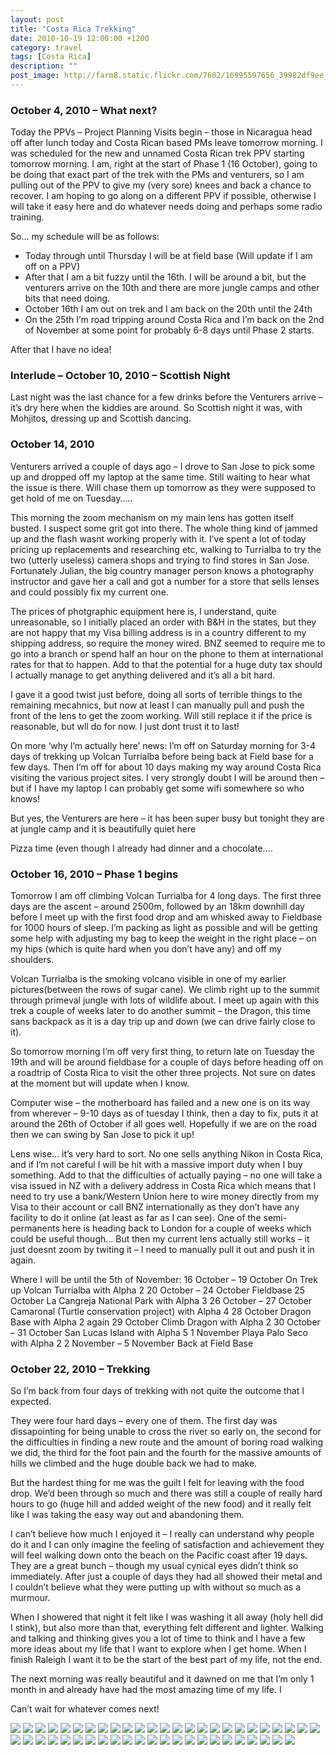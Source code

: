 ```yaml
---
layout: post
title: "Costa Rica Trekking"
date: 2010-10-19 12:00:00 +1200
category: travel
tags: [Costa Rica]
description: ""
post_image: http://farm8.static.flickr.com/7602/16995597656_39982df9ee_o.jpg
---
```

### October 4, 2010 – What next?

Today the PPVs – Project Planning Visits begin – those in Nicaragua head
off after lunch today and Costa Rican based PMs leave tomorrow morning.
I was scheduled for the new and unnamed Costa Rican trek PPV starting
tomorrow morning. I am, right at the start of Phase 1 (16 October),
going to be doing that exact part of the trek with the PMs and
venturers, so I am pulling out of the PPV to give my (very sore) knees
and back a chance to recover. I am hoping to go along on a different PPV
if possible, otherwise I will take it easy here and do whatever needs
doing and perhaps some radio training.

So... my schedule will be as follows:

-   Today through until Thursday I will be at field base (Will update if
    I am off on a PPV)
-   After that I am a bit fuzzy until the 16th. I will be around a bit,
    but the venturers arrive on the 10th and there are more jungle camps
    and other bits that need doing.
-   October 16th I am out on trek and I am back on the 20th until the
    24th
-   On the 25th I’m road tripping around Costa Rica and I’m back on the
    2nd of November at some point for probably 6-8 days until Phase
    2 starts.

After that I have no idea!

### Interlude – October 10, 2010 – Scottish Night

Last night was the last chance for a few drinks before the Venturers
arrive – it’s dry here when the kiddies are around. So Scottish night it
was, with Mohjitos, dressing up and Scottish dancing.

### October 14, 2010

Venturers arrived a couple of days ago – I drove to San Jose to pick
some up and dropped off my laptop at the same time. Still waiting to
hear what the issue is there. Will chase them up tomorrow as they were
supposed to get hold of me on Tuesday…..

This morning the zoom mechanism on my main lens has gotten itself
busted. I suspect some grit got into there. The whole thing kind of
jammed up and the flash wasnt working properly with it. I’ve spent a lot
of today pricing up replacements and researching etc, walking to
Turrialba to try the two (utterly useless) camera shops and trying to
find stores in San Jose. Fortunately Julian, the big country manager
person knows a photography instructor and gave her a call and got a
number for a store that sells lenses and could possibly fix my current
one.

The prices of photgraphic equipment here is, I understand, quite
unreasonable, so I initially placed an order with B&H in the states, but
they are not happy that my Visa billing address is in a country
different to my shipping address, so require the money wired. BNZ seemed
to require me to go into a branch or spend half an hour on the phone to
them at international rates for that to happen. Add to that the
potential for a huge duty tax should I actually manage to get anything
delivered and it’s all a bit hard.

I gave it a good twist just before, doing all sorts of terrible things
to the remaining mecahnics, but now at least I can manually pull and
push the front of the lens to get the zoom working. Will still replace
it if the price is reasonable, but wll do for now. I just dont trust it
to last!

On more ‘why I’m actually here’ news: I’m off on Saturday morning for
3-4 days of trekking up Volcan Turrialba before being back at Field base
for a few days. Then I’m off for about 10 days making my way around
Costa Rica visiting the various project sites. I very strongly doubt I
will be around then – but if I have my laptop I can probably get some
wifi somewhere so who knows!

But yes, the Venturers are here – it has been super busy but tonight
they are at jungle camp and it is beautifully quiet here

Pizza time (even though I already had dinner and a chocolate....

### October 16, 2010 – Phase 1 begins

Tomorrow I am off climbing Volcan Turrialba for 4 long days. The first
three days are the ascent – around 2500m, followed by an 18km downhill
day before I meet up with the first food drop and am whisked away to
Fieldbase for 1000 hours of sleep. I’m packing as light as possible and
will be getting some help with adjusting my bag to keep the weight in
the right place – on my hips (which is quite hard when you don’t have
any) and off my shoulders.

Volcan Turrialba is the smoking volcano visible in one of my earlier
pictures(between the rows of sugar cane). We climb right up to the
summit through primeval jungle with lots of wildlife about. I meet up
again with this trek a couple of weeks later to do another summit – the
Dragon, this time sans backpack as it is a day trip up and down (we can
drive fairly close to it).

So tomorrow morning I’m off very first thing, to return late on Tuesday
the 19th and will be around fieldbase for a couple of days before
heading off on a roadtrip of Costa Rica to visit the other three
projects. Not sure on dates at the moment but will update when I know.

Computer wise – the motherboard has failed and a new one is on its way
from wherever – 9-10 days as of tuesday I think, then a day to fix, puts
it at around the 26th of October if all goes well. Hopefully if we are
on the road then we can swing by San Jose to pick it up!

Lens wise… it’s very hard to sort. No one sells anything Nikon in Costa
Rica, and if I’m not careful I will be hit with a massive import duty
when I buy something. Add to that the difficulties of actually paying –
no one will take a visa issued in NZ with a delivery address in Costa
Rica which means that I need to try use a bank/Western Union here to
wire money directly from my Visa to their account or call BNZ
internationally as they don’t have any facility to do it online (at
least as far as I can see). One of the semi-permanents here is heading
back to London for a couple of weeks which could be useful though… But
then my current lens actually still works – it just doesnt zoom by
twiting it – I need to manually pull it out and push it in again.

Where I will be until the 5th of November: 16 October – 19 October On
Trek up Volcan Turrialba with Alpha 2 20 October – 24 October Fieldbase
25 October La Cangreja National Park with Alpha 3 26 October – 27
October Camaronal (Turtle conservation project) with Alpha 4 28 October
Dragon Base with Alpha 2 again 29 October Climb Dragon with Alpha 2 30
October – 31 October San Lucas Island with Alpha 5 1 November Playa Palo
Seco with Alpha 2 2 November – 5 November Back at Field Base

### October 22, 2010 – Trekking

So I’m back from four days of trekking with not quite the outcome that I
expected.

They were four hard days – every one of them. The first day was
dissapointing for being unable to cross the river so early on, the
second for the difficulties in finding a new route and the amount of
boring road walking we did, the third for the foot pain and the fourth
for the massive amounts of hills we climbed and the huge double back we
had to make.

But the hardest thing for me was the guilt I felt for leaving with the
food drop. We’d been through so much and there was still a couple of
really hard hours to go (huge hill and added weight of the new food) and
it really felt like I was taking the easy way out and abandoning them.

I can’t believe how much I enjoyed it – I really can understand why
people do it and I can only imagine the feeling of satisfaction and
achievement they will feel walking down onto the beach on the Pacific
coast after 19 days. They are a great bunch – though my usual cynical
eyes didn’t think so immediately. After just a couple of days they had
all showed their metal and I couldn’t believe what they were putting up
with without so much as a murmour.

When I showered that night it felt like I was washing it all away (holy
hell did I stink), but also more than that, everything felt different
and lighter. Walking and talking and thinking gives you a lot of time to
think and I have a few more ideas about my life that I want to explore
when I get home. When I finish Raleigh I want it to be the start of the
best part of my life, not the end.

The next morning was really beautiful and it dawned on me that I’m only
1 month in and already have had the most amazing time of my life. I

Can’t wait for whatever comes next!

[![](http://farm9.static.flickr.com/8707/16814200417_e66cafeb00_c.jpg)](http://farm9.static.flickr.com/8707/16814200417_db9504ba21_o.jpg)
[![](http://farm8.static.flickr.com/7635/17021603505_110a53d328_c.jpg)](http://farm8.static.flickr.com/7635/17021603505_ab7dc0bd06_o.jpg)
[![](http://farm8.static.flickr.com/7645/17020159062_437aee1b5a_c.jpg)](http://farm8.static.flickr.com/7645/17020159062_fc07a8618a_o.jpg)
[![](http://farm9.static.flickr.com/8698/16401454923_d7a8176679_c.jpg)](http://farm9.static.flickr.com/8698/16401454923_56212ca71b_o.jpg)
[![](http://farm8.static.flickr.com/7652/16814198297_41c37fb18e_c.jpg)](http://farm8.static.flickr.com/7652/16814198297_54157885ac_o.jpg)
[![](http://farm9.static.flickr.com/8706/16833830008_fe107811a7_c.jpg)](http://farm9.static.flickr.com/8706/16833830008_c820e765c5_o.jpg)
[![](http://farm9.static.flickr.com/8751/16399177554_8caf4ac9cb_c.jpg)](http://farm9.static.flickr.com/8751/16399177554_86e822d2d0_o.jpg)
[![](http://farm9.static.flickr.com/8694/17020156522_d1c0a086d5_c.jpg)](http://farm9.static.flickr.com/8694/17020156522_9990e9a219_o.jpg)
[![](http://farm8.static.flickr.com/7592/16833828588_e8525fa646_c.jpg)](http://farm8.static.flickr.com/7592/16833828588_d0124a8377_o.jpg)
[![](http://farm9.static.flickr.com/8698/16814195347_4003abe4ca_c.jpg)](http://farm9.static.flickr.com/8698/16814195347_170ba61175_o.jpg)
[![](http://farm9.static.flickr.com/8739/16834066010_7e4a1e300b_c.jpg)](http://farm9.static.flickr.com/8739/16834066010_b079d90a36_o.jpg)
[![](http://farm8.static.flickr.com/7653/16995603186_f966fde2ae_c.jpg)](http://farm8.static.flickr.com/7653/16995603186_8f3f311316_o.jpg)
[![](http://farm8.static.flickr.com/7611/17020729861_6faf03837d_c.jpg)](http://farm8.static.flickr.com/7611/17020729861_85d5af87d3_o.jpg)
[![](http://farm8.static.flickr.com/7586/16399174574_5bd79d0bd4_c.jpg)](http://farm8.static.flickr.com/7586/16399174574_fee8171d04_o.jpg)
[![](http://farm9.static.flickr.com/8689/16835380489_7c7e8e3c38_c.jpg)](http://farm9.static.flickr.com/8689/16835380489_f6f5c4fd4b_o.jpg)
[![](http://farm8.static.flickr.com/7625/16401449953_976fdba569_c.jpg)](http://farm8.static.flickr.com/7625/16401449953_53f58afc9a_o.jpg)
[![](http://farm8.static.flickr.com/7638/16995601626_59003fdd44_c.jpg)](http://farm8.static.flickr.com/7638/16995601626_78a8991876_o.jpg)
[![](http://farm8.static.flickr.com/7612/16834064150_38b775613e_c.jpg)](http://farm8.static.flickr.com/7612/16834064150_004b338dea_o.jpg)
[![](http://farm9.static.flickr.com/8709/16995601266_400b856a4a_c.jpg)](http://farm9.static.flickr.com/8709/16995601266_336faba2f0_o.jpg)
[![](http://farm9.static.flickr.com/8695/16401448243_7ef73be34e_c.jpg)](http://farm9.static.flickr.com/8695/16401448243_6cdd89a8eb_o.jpg)
[![](http://farm8.static.flickr.com/7638/17020152012_194683b746_c.jpg)](http://farm8.static.flickr.com/7638/17020152012_ddbe720835_o.jpg)
[![](http://farm8.static.flickr.com/7611/17020727501_19d2458d00_c.jpg)](http://farm8.static.flickr.com/7611/17020727501_19a6d90970_o.jpg)
[![](http://farm9.static.flickr.com/8725/16834062520_be462c77da_c.jpg)](http://farm9.static.flickr.com/8725/16834062520_279d6a7893_o.jpg)
[![](http://farm8.static.flickr.com/7628/16399171564_fd8bcf00c5_c.jpg)](http://farm8.static.flickr.com/7628/16399171564_bbf37ccac0_o.jpg)
[![](http://farm8.static.flickr.com/7628/17021594545_8b5c7c1d50_c.jpg)](http://farm8.static.flickr.com/7628/17021594545_1071a65330_o.jpg)
[![](http://farm8.static.flickr.com/7587/17020725701_a5d5435a74_c.jpg)](http://farm8.static.flickr.com/7587/17020725701_4b096f8f23_o.jpg)
[![](http://farm8.static.flickr.com/7635/16833822048_e8aa779e8c_c.jpg)](http://farm8.static.flickr.com/7635/16833822048_51c18dde1d_o.jpg)
[![](http://farm9.static.flickr.com/8688/16835370729_97783f8829_c.jpg)](http://farm9.static.flickr.com/8688/16835370729_24a3f58ddd_o.jpg)
[![](http://farm8.static.flickr.com/7602/17021593175_803564e3f4_c.jpg)](http://farm8.static.flickr.com/7602/17021593175_82a33b17b5_o.jpg)
[![](http://farm8.static.flickr.com/7609/16814189057_3bb4ea14fa_c.jpg)](http://farm8.static.flickr.com/7609/16814189057_bf0ced56ee_o.jpg)
[![](http://farm8.static.flickr.com/7653/16399168174_9d0c1ae93b_c.jpg)](http://farm8.static.flickr.com/7653/16399168174_17af417f72_o.jpg)
[![](http://farm9.static.flickr.com/8738/16399168014_b6c0850cc2_c.jpg)](http://farm9.static.flickr.com/8738/16399168014_cfb33f4941_o.jpg)
[![](http://farm9.static.flickr.com/8743/16834057550_a23f50c119_c.jpg)](http://farm9.static.flickr.com/8743/16834057550_c966632f0d_o.jpg)
[![](http://farm9.static.flickr.com/8745/17020146862_625c448911_c.jpg)](http://farm9.static.flickr.com/8745/17020146862_e1d7c8f810_o.jpg)
[![](http://farm9.static.flickr.com/8701/16835373399_37f71918d1_c.jpg)](http://farm9.static.flickr.com/8701/16835373399_8a77a44ddd_o.jpg)
[![](http://farm9.static.flickr.com/8729/16995594356_1086d005c6_c.jpg)](http://farm9.static.flickr.com/8729/16995594356_5460207e8e_o.jpg)
[![](http://farm9.static.flickr.com/8718/16399166564_9f8c4a5711_c.jpg)](http://farm9.static.flickr.com/8718/16399166564_770d7de72f_o.jpg)
[![](http://farm9.static.flickr.com/8708/16995594096_122b167cc5_c.jpg)](http://farm9.static.flickr.com/8708/16995594096_ce1f3d8200_o.jpg)
[![](http://farm8.static.flickr.com/7645/16995593786_99983c9aec_c.jpg)](http://farm8.static.flickr.com/7645/16995593786_84c762d7c6_o.jpg)
[![](http://farm8.static.flickr.com/7647/16835372789_a6940e5b97_c.jpg)](http://farm8.static.flickr.com/7647/16835372789_f589d41446_o.jpg)
[![](http://farm8.static.flickr.com/7603/16401442323_0c19327145_c.jpg)](http://farm8.static.flickr.com/7603/16401442323_03bf75f959_o.jpg)
[![](http://farm9.static.flickr.com/8701/16401442183_655f362159_c.jpg)](http://farm9.static.flickr.com/8701/16401442183_70934f70ca_o.jpg)
[![](http://farm8.static.flickr.com/7606/16814185377_1a0d053781_c.jpg)](http://farm8.static.flickr.com/7606/16814185377_f967fa4bb2_o.jpg)
[![](http://farm9.static.flickr.com/8729/16814185367_6398e54ab5_c.jpg)](http://farm9.static.flickr.com/8729/16814185367_eecbd64e4d_o.jpg)
[![](http://farm8.static.flickr.com/7615/17020720331_ecc42b9d2a_c.jpg)](http://farm8.static.flickr.com/7615/17020720331_c7f95b6239_o.jpg)
[![](http://farm8.static.flickr.com/7647/17021588455_68a650cd37_c.jpg)](http://farm8.static.flickr.com/7647/17021588455_4f6531a761_o.jpg)
[![](http://farm9.static.flickr.com/8709/16401440853_2e4794e9be_c.jpg)](http://farm9.static.flickr.com/8709/16401440853_37a1264905_o.jpg)
[![](http://farm9.static.flickr.com/8693/17020718941_efabd1624b_c.jpg)](http://farm9.static.flickr.com/8693/17020718941_0e99e691a2_o.jpg)
